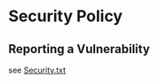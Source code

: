 # Security Policy

## Reporting a Vulnerability

see [Security.txt](https://tools.thechels.uk/.well-known/security.txt)
